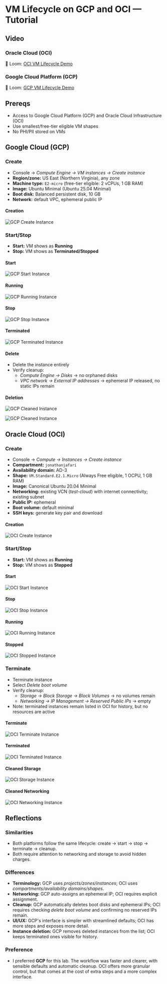 # VM Lifecycle on GCP and OCI — Tutorial

## Video

### Oracle Cloud (OCI)
🔗 Loom: [OCI VM Lifecycle Demo](https://www.loom.com/share/2c348540d16b47fea0777c70d371a909?sid=c9d4c7ba-fcab-4d1e-baa2-ae441d16910c)

### Google Cloud Platform (GCP)
🔗 Loom: [GCP VM Lifecycle Demo](https://www.loom.com/share/1cdce78a3db04af3b748824900dff973?sid=6e16946d-c755-4bff-a7ee-f09e8274ff0b)

## Prereqs
* Access to Google Cloud Platform (GCP) and Oracle Cloud Infrastructure (OCI)
* Use smallest/free-tier eligible VM shapes
* No PHI/PII stored on VMs

## Google Cloud (GCP)

### Create
* Console → *Compute Engine → VM instances → Create instance*
* **Region/zone:** US East (Northern Virginia), any zone
* **Machine type:** `E2-micro` (free-tier eligible: 2 vCPUs, 1 GB RAM)
* **Image:** Ubuntu Minimal (Ubuntu 25.04 Minimal)
* **Boot disk:** Balanced persistent disk, 10 GB
* **Network:** default VPC, ephemeral public IP

#### Creation
![GCP Create Instance](./screenshots/gcp_create.png)



### Start/Stop
* **Start:** VM shows as **Running**
* **Stop:** VM shows as **Terminated/Stopped**

#### Start
![GCP Start Instance](./screenshots/gcp_start.png)

#### Running
![GCP Running Instance](./screenshots/gcp_running.png)

#### Stop
![GCP Stop Instance](./screenshots/gcp_stop.png)

#### Terminated
![GCP Terminated Instance](./screenshots/gcp_terminated.png)


#### Delete
* Delete the instance entirely
* Verify cleanup:
   * *Compute Engine → Disks* → no orphaned disks
   * *VPC network → External IP addresses* → ephemeral IP released, no static IPs remain

#### Deletion
![GCP Cleaned Instance](./screenshots/gcp_cleaned1.png)

![GCP Cleaned Instance](./screenshots/gcp_cleaned2.png)

## Oracle Cloud (OCI)

### Create
* Console → *Compute → Instances → Create instance*
* **Compartment:** `jonathanjafari`
* **Availability domain:** AD-3
* **Shape:** `VM.Standard.E2.1.Micro` (Always Free eligible, 1 OCPU, 1 GB RAM)
* **Image:** Canonical Ubuntu 20.04 Minimal
* **Networking:** existing VCN (*test-cloud*) with internet connectivity; existing subnet
* **Public IP:** ephemeral
* **Boot volume:** default minimal
* **SSH keys:** generate key pair and download

#### Creation
![OCI Create Instance](./screenshots/oci_create.png)

### Start/Stop
* **Start:** VM shows as **Running**
* **Stop:** VM shows as **Stopped**

#### Start
![OCI Start Instance](./screenshots/oci_start.png)

#### Stop
![OCI Stop Instance](./screenshots/oci_stop.png)

#### Running
![OCI Running Instance](./screenshots/oci_running.png)

#### Stopped
![OCI Stopped Instance](./screenshots/oci_stopped.png)

### Terminate
* Terminate instance
* Select *Delete boot volume*
* Verify cleanup:
   * *Storage → Block Storage → Block Volumes* → no volumes remain
   * *Networking → IP Management → Reserved Public IPs* → empty
* Note: terminated instances remain listed in OCI for history, but no resources are active

#### Terminate
![OCI Terminate Instance](./screenshots/oci_terminate.png)

#### Terminated
![OCI Terminated Instance](./screenshots/oci_terminated.png)

#### Cleaned Storage
![OCI Storage Instance](./screenshots/oci_cleanedstorage.png)

#### Cleaned Networking
![OCI Networking Instance](./screenshots/oci_cleanednetworking.png)

## Reflections

### Similarities
* Both platforms follow the same lifecycle: create → start → stop → terminate → cleanup.
* Both require attention to networking and storage to avoid hidden charges.

### Differences
* **Terminology:** GCP uses *projects/zones/instances*; OCI uses *compartments/availability domains/shapes*.
* **Networking:** GCP auto-assigns an ephemeral IP; OCI requires explicit assignment.
* **Cleanup:** GCP automatically deletes boot disks and ephemeral IPs; OCI requires checking *delete boot volume* and confirming no reserved IPs remain.
* **UI/UX:** GCP's interface is simpler with streamlined defaults; OCI has more steps and exposes more detail.
* **Instance deletion:** GCP removes deleted instances from the list; OCI keeps terminated ones visible for history.

### Preference
* I preferred **GCP** for this lab. The workflow was faster and clearer, with sensible defaults and automatic cleanup. OCI offers more granular control, but that comes at the cost of extra steps and a more complex interface.